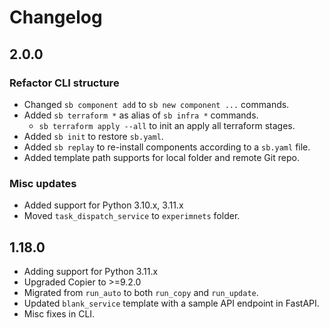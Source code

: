 # Changelog

## 2.0.0

### Refactor CLI structure

- Changed `sb component add` to `sb new component ...` commands.
- Added `sb terraform *` as alias of `sb infra *` commands.
  - `sb terraform apply --all` to init an apply all terraform stages.
- Added `sb init` to restore `sb.yaml`.
- Added `sb replay` to re-install components according to a `sb.yaml` file.
- Added template path supports for local folder and remote Git repo.

### Misc updates

- Added support for Python 3.10.x, 3.11.x
- Moved `task_dispatch_service` to `experimnets` folder.

## 1.18.0

- Adding support for Python 3.11.x
- Upgraded Copier to >=9.2.0
- Migrated from `run_auto` to both `run_copy` and `run_update`.
- Updated `blank_service` template with a sample API endpoint in FastAPI.
- Misc fixes in CLI.
